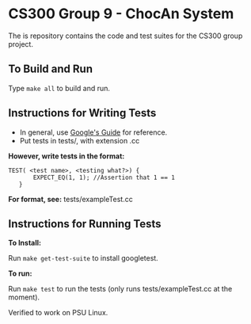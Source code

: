 # CS300 Group 9 - ChocAn System

The is repository contains the code and test suites for
the CS300 group project.

## To Build and Run

Type `make all` to build and run.


## Instructions for Writing Tests ##
- In general, use [Google's Guide](https://github.com/google/googletest/blob/master/googletest/docs/Primer.md) for reference.
- Put tests in tests/, with extension .cc

**However, write tests in the format:**
```
TEST( <test name>, <testing what?>) {
       EXPECT_EQ(1, 1); //Assertion that 1 == 1
   }
```


**For format, see:** tests/exampleTest.cc

## Instructions for Running Tests ##

**To Install:**

Run `make get-test-suite` to install googletest.

**To run:**

Run `make test` to run the tests (only runs tests/exampleTest.cc at the moment).  

Verified to work on PSU Linux. 

